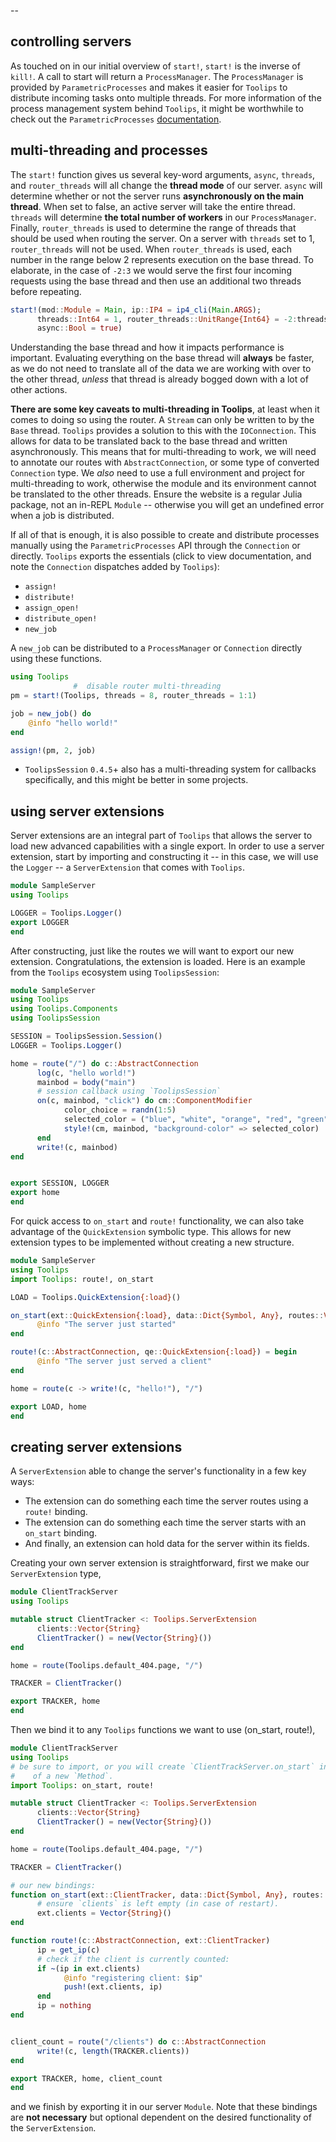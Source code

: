 --
## controlling servers
As touched on in our initial overview of `start!`, `start!` is the inverse of `kill!`. A call to start will return a `ProcessManager`. The `ProcessManager` is provided by `ParametricProcesses` and makes it easier for `Toolips` to distribute incoming tasks onto multiple threads. For more information of the process management system behind `Toolips`, it might be worthwhile to check out the `ParametricProcesses` [documentation](/parametric/ParametricProcesses).
## multi-threading and processes
The `start!` function gives us several key-word arguments, `async`, `threads`, and `router_threads` will all change the **thread mode** of our server. `async` will determine whether or not the server runs **asynchronously on the main thread**. When set to false, an active server will take the entire thread. `threads` will determine **the total number of workers** in our `ProcessManager`. Finally, `router_threads` is used to determine the range of threads that should be used when routing the server. On a server with `threads` set to 1, `router_threads` will not be used. When `router_threads` is used, each number in the range below 2 represents execution on the base thread. To elaborate, in the case of `-2:3` we would serve the first four incoming requests using the base thread and then use an additional two threads before repeating.
```julia
start!(mod::Module = Main, ip::IP4 = ip4_cli(Main.ARGS);
      threads::Int64 = 1, router_threads::UnitRange{Int64} = -2:threads, router_type::Type{<:AbstractRoute} = AbstractRoute, 
      async::Bool = true)
```
Understanding the base thread and how it impacts performance is important. Evaluating everything on the base thread will **always** be faster, as we do not need to translate all of the data we are working with over to the other thread, *unless* that thread is already bogged down with a lot of other actions.

**There are some key caveats to multi-threading in Toolips**, at least when it comes to doing so using the router. A `Stream` can only be written to by the `Base` thread. `Toolips` provides a solution to this with the `IOConnection`. This allows for data to be translated back to the base thread and written asynchronously. This means that for multi-threading to work, we will need to annotate our routes with `AbstractConnection`, or some type of converted `Connection` type. We *also* need to use a full environment and project for multi-threading to work, otherwise the module and its environment cannot be translated to the other threads. Ensure the website is a regular Julia package, not an in-REPL `Module` -- otherwise you will get an undefined error when a job is distributed.

If all of that is enough, it is also possible to create and distribute processes manually using the `ParametricProcesses` API through the `Connection` or directly. `Toolips` exports the essentials (click to view documentation, and note the `Connection` dispatches added by `Toolips`):
- `assign!`
- `distribute!`
- `assign_open!`
- `distribute_open!`
- `new_job`

A `new_job` can be distributed to a `ProcessManager` or `Connection` directly using these functions. 
```julia
using Toolips
              #  disable router multi-threading
pm = start!(Toolips, threads = 8, router_threads = 1:1)

job = new_job() do
    @info "hello world!"
end

assign!(pm, 2, job)
```

- `ToolipsSession` `0.4.5`+ also has a multi-threading system for callbacks specifically, and this might be better in some projects.
## using server extensions
Server extensions are an integral part of `Toolips` that allows the server to load new advanced capabilities with a single export. In order to use a server extension, start by importing and constructing it -- in this case, we will use the `Logger` -- a `ServerExtension` that comes with `Toolips`.
```julia
module SampleServer
using Toolips

LOGGER = Toolips.Logger()
export LOGGER
end
```
After constructing, just like the routes we will want to export our new extension. Congratulations, the extension is loaded. Here is an example from the `Toolips` ecosystem using `ToolipsSession`:
```julia
module SampleServer
using Toolips
using Toolips.Components
using ToolipsSession

SESSION = ToolipsSession.Session()
LOGGER = Toolips.Logger()

home = route("/") do c::AbstractConnection
      log(c, "hello world!")
      mainbod = body("main")
      # session callback using `ToolipsSession`
      on(c, mainbod, "click") do cm::ComponentModifier
            color_choice = randn(1:5)
            selected_color = ("blue", "white", "orange", "red", "green")[color_choice]
            style!(cm, mainbod, "background-color" => selected_color)
      end
      write!(c, mainbod)
end


export SESSION, LOGGER
export home
end
```
For quick access to `on_start` and `route!` functionality, we can also take advantage of the `QuickExtension` symbolic type. This allows for new extension types to be implemented without creating a new structure.
```julia
module SampleServer
using Toolips
import Toolips: route!, on_start

LOAD = Toolips.QuickExtension{:load}()

on_start(ext::QuickExtension{:load}, data::Dict{Symbol, Any}, routes::Vector{<:AbstractRoute}) = begin
      @info "The server just started"
end

route!(c::AbstractConnection, qe::QuickExtension{:load}) = begin
      @info "The server just served a client"
end

home = route(c -> write!(c, "hello!"), "/")

export LOAD, home
end
```
## creating server extensions
A `ServerExtension` able to change the server's functionality in a few key ways:
- The extension can do something each time the server routes using a `route!` binding.
- The extension can do something each time the server starts with an `on_start` binding.
- And finally, an extension can hold data for the server within its fields.

Creating your own server extension is straightforward, first we make our `ServerExtension` type,
```julia
module ClientTrackServer
using Toolips

mutable struct ClientTracker <: Toolips.ServerExtension
      clients::Vector{String}
      ClientTracker() = new(Vector{String}())
end

home = route(Toolips.default_404.page, "/")

TRACKER = ClientTracker()

export TRACKER, home
end
```
Then we bind it to any `Toolips` functions we want to use (on_start, route!),
```julia
module ClientTrackServer
using Toolips
# be sure to import, or you will create `ClientTrackServer.on_start` instead 
#    of a new `Method`.
import Toolips: on_start, route!

mutable struct ClientTracker <: Toolips.ServerExtension
      clients::Vector{String}
      ClientTracker() = new(Vector{String}())
end

home = route(Toolips.default_404.page, "/")

TRACKER = ClientTracker()

# our new bindings:
function on_start(ext::ClientTracker, data::Dict{Symbol, Any}, routes::Vector{<:AbstractRoute})
      # ensure `clients` is left empty (in case of restart).
      ext.clients = Vector{String}()
end

function route!(c::AbstractConnection, ext::ClientTracker)
      ip = get_ip(c)
      # check if the client is currently counted:
      if ~(ip in ext.clients)
            @info "registering client: $ip"
            push!(ext.clients, ip)
      end
      ip = nothing
end


client_count = route("/clients") do c::AbstractConnection
      write!(c, length(TRACKER.clients))
end

export TRACKER, home, client_count
end
```
and we finish by exporting it in our server `Module`. Note that these bindings are **not necessary** but optional dependent on the desired functionality of the `ServerExtension`.
